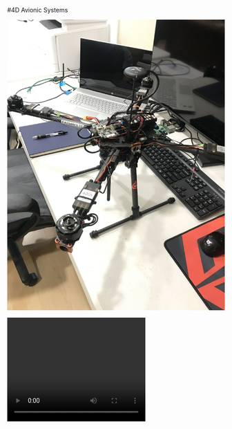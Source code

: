 #4D Avionic Systems

![](../img/4DAvSys.jpeg)

<video controls width="320" height="240">
  <source src="/home/spykat/Desktop/portfolio/docs/img/drone_takeoff.mp4" type="video/mp4">
</video>
